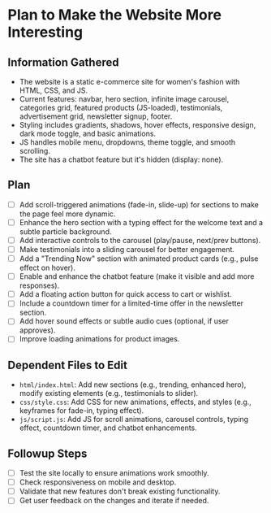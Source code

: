 # Plan to Make the Website More Interesting

## Information Gathered
- The website is a static e-commerce site for women's fashion with HTML, CSS, and JS.
- Current features: navbar, hero section, infinite image carousel, categories grid, featured products (JS-loaded), testimonials, advertisement grid, newsletter signup, footer.
- Styling includes gradients, shadows, hover effects, responsive design, dark mode toggle, and basic animations.
- JS handles mobile menu, dropdowns, theme toggle, and smooth scrolling.
- The site has a chatbot feature but it's hidden (display: none).

## Plan
- [ ] Add scroll-triggered animations (fade-in, slide-up) for sections to make the page feel more dynamic.
- [ ] Enhance the hero section with a typing effect for the welcome text and a subtle particle background.
- [ ] Add interactive controls to the carousel (play/pause, next/prev buttons).
- [ ] Make testimonials into a sliding carousel for better engagement.
- [ ] Add a "Trending Now" section with animated product cards (e.g., pulse effect on hover).
- [ ] Enable and enhance the chatbot feature (make it visible and add more responses).
- [ ] Add a floating action button for quick access to cart or wishlist.
- [ ] Include a countdown timer for a limited-time offer in the newsletter section.
- [ ] Add hover sound effects or subtle audio cues (optional, if user approves).
- [ ] Improve loading animations for product images.

## Dependent Files to Edit
- `html/index.html`: Add new sections (e.g., trending, enhanced hero), modify existing elements (e.g., testimonials to slider).
- `css/style.css`: Add CSS for new animations, effects, and styles (e.g., keyframes for fade-in, typing effect).
- `js/script.js`: Add JS for scroll animations, carousel controls, typing effect, countdown timer, and chatbot enhancements.

## Followup Steps
- [ ] Test the site locally to ensure animations work smoothly.
- [ ] Check responsiveness on mobile and desktop.
- [ ] Validate that new features don't break existing functionality.
- [ ] Get user feedback on the changes and iterate if needed.
